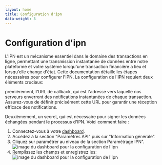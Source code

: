 ```yaml
---
layout: home
title: Configuration d'ipn 
data-weight: 3
---
```


# Configuration d'ipn
L'IPN est un mécanisme essentiel dans le domaine des transactions en ligne, permettant une transmission instantanée de données entre notre plateforme et votre système lorsqu'une transaction financière a lieu et lorsqu'elle change d'état. Cette documentation détaille les étapes nécessaires pour configurer l'IPN. La configuration de l'IPN requiert deux éléments cruciaux:

premièrement, l'URL de callback, qui est l'adresse vers laquelle nos serveurs enverront des notifications instantanées de chaque transaction. Assurez-vous de définir précisément cette URL pour garantir une réception efficace des notifications.

Deuxièmement, un secret, qui est nécessaire pour signer les données échangées pendant le processus d'IPN. Voici comment faire :

1. Connectez-vous à votre [dashboard](https://pay.izichange.com/login).
2. Accédez à la section "Paramètres API" puis sur "Information générale".
3. Cliquez sur paramétrer au niveau de la section Paramétrage IPN".
![image du dashboard pour la configuration de l'ipn](/cryptogateway-project/assets/images/ipn1.png)
4. Remplissez les champs et enregistrez les:
![image du dashboard pour la configuration de l'ipn](/cryptogateway-project/assets/images/ipn2.png)

